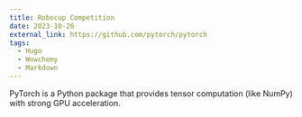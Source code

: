 ```yaml
---
title: Robocup Competition
date: 2023-10-26
external_link: https://github.com/pytorch/pytorch
tags:
  - Hugo
  - Wowchemy
  - Markdown
---
```


PyTorch is a Python package that provides tensor computation (like NumPy) with strong GPU acceleration.

<!--more-->
